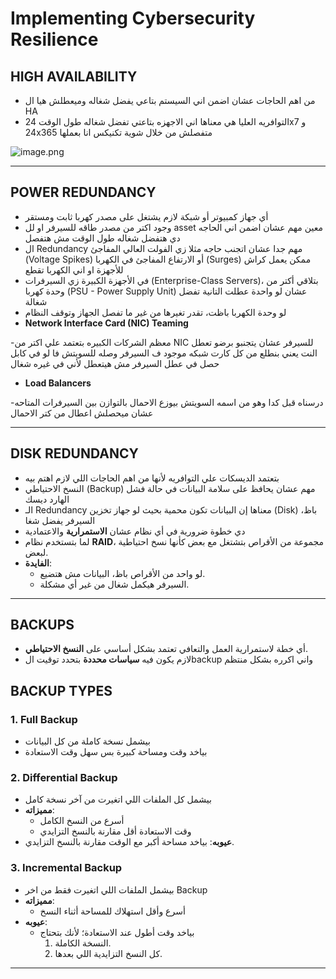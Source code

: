 # Implementing Cybersecurity Resilience

## HIGH AVAILABILITY

- من اهم الحاجات عشان اضمن اني السيستم بتاعي يفضل شغاله وميعطلش هيا ال HA
- التوافريه العليا هي معناها اني الاجهزه بتاعتي تفضل شغاله طول الوقت 24x7 و 24x365 متفصلش من خلال شوية تكنيكس انا بعملها

![image.png](image.png)

---

## POWER REDUNDANCY

- أي جهاز كمبيوتر أو شبكة لازم يشتغل على مصدر كهربا ثابت ومستقر
- وجود اكتر من مصدر طاقه للسيرفر او لل asset معين مهم عشان اضمن اني الحاجه دي هتفضل شغاله طول الوقت مش هتفصل
- ال Redundancy مهم جدا عشان اتجنب حاجه مثلا زي الفولت العالي المفاجئ (Voltage Spikes) أو الارتفاع المفاجئ في الكهربا (Surges) ممكن يعمل كراش للأجهزة او اني الكهربا تقطع
- في الأجهزة الكبيرة زي السيرفرات (Enterprise-Class Servers)، بتلاقي أكتر من وحدة كهربا (PSU - Power Supply Unit) عشان لو واحدة عطلت التانية تفضل شغالة
- لو وحدة الكهربا باظت، تقدر تغيرها من غير ما تفصل الجهاز وتوقف النظام
- **Network Interface Card (NIC) Teaming**

-معظم الشركات الكبيره بتعتمد علي اكتر من NIC للسيرفر عشان يتجنبو برضو تعطل النت يعني بنطلع من كل كارت شبكه موجود ف السيرفر وصله للسويتش فا لو في كابل حصل في عطل السيرفر مش هيتعطل لأني في غيره شغال

- **Load Balancers**

-درسناه قبل كدا وهو من اسمه السويتش بيوزع الاحمال بالتوازن بين السيرفرات المتاحه عشان ميحصلش اعطال من كتر الاحمال

---

## DISK REDUNDANCY

- بتعتمد الديسكات علي التوافريه لأنها من اهم الحاجات اللي لازم اهتم بيه
- النسخ الاحتياطي (Backup) مهم عشان يحافظ على سلامة البيانات في حالة فشل الهارد ديسك
- الـ Redundancy معناها إن البيانات تكون محمية بحيث لو جهاز تخزين (Disk) باظ، السيرفر يفضل شغا
- دي خطوة ضرورية في أي نظام عشان **الاستمرارية** والاعتمادية
- لما بتستخدم نظام **RAID**، مجموعة من الأقراص بتشتغل مع بعض كأنها نسخ احتياطية لبعض.
- **الفايدة**:
    - لو واحد من الأقراص باظ، البيانات مش هتضيع.
    - السيرفر هيكمل شغال من غير أي مشكلة.

---

## BACKUPS

- أي خطة لاستمرارية العمل والتعافي تعتمد بشكل أساسي على **النسخ الاحتياطي**.
- لازم يكون فيه **سياسات محددة** بتحدد توقيت الbackup واني اكرره بشكل منتظم

## BACKUP TYPES

### **1. Full Backup**

- بيشمل نسخة كاملة من كل البيانات
- بياخد وقت ومساحة كبيرة بس سهل وقت الاستعادة

### 2. Differential Backup

- بيشمل كل الملفات اللي اتغيرت من آخر نسخة كامل
- **مميزاته**:
    - أسرع من النسخ الكامل
    - وقت الاستعادة أقل مقارنة بالنسخ التزايدي
- **عيوبه**: بياخد مساحة أكبر مع الوقت مقارنة بالنسخ التزايدي.

### **3. Incremental Backup**

- بيشمل الملفات اللي اتغيرت فقط من اخر Backup
- **مميزاته**:
    - أسرع وأقل استهلاك للمساحة أثناء النسخ
- **عيوبه**:
    - بياخد وقت أطول عند الاستعادة؛ لأنك بتحتاج
        1. النسخة الكاملة.
        2. كل النسخ التزايدية اللي بعدها.

---